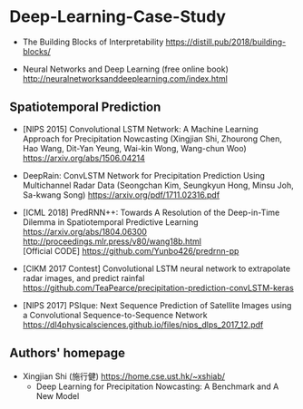 # Deep-Learning-Case-Study

- The Building Blocks of Interpretability
  https://distill.pub/2018/building-blocks/

- Neural Networks and Deep Learning (free online book)
  http://neuralnetworksanddeeplearning.com/index.html

## Spatiotemporal Prediction

- [NIPS 2015] Convolutional LSTM Network: A Machine Learning Approach for Precipitation Nowcasting (Xingjian Shi, Zhourong Chen, Hao Wang, Dit-Yan Yeung, Wai-kin Wong, Wang-chun Woo)
  https://arxiv.org/abs/1506.04214

- DeepRain: ConvLSTM Network for Precipitation Prediction Using Multichannel Radar Data (Seongchan Kim, Seungkyun Hong, Minsu Joh, Sa-kwang Song)
  https://arxiv.org/pdf/1711.02316.pdf

- [ICML 2018] PredRNN++: Towards A Resolution of the Deep-in-Time Dilemma in Spatiotemporal Predictive Learning 
  https://arxiv.org/abs/1804.06300 \
  http://proceedings.mlr.press/v80/wang18b.html \
  [Official CODE] https://github.com/Yunbo426/predrnn-pp

- [CIKM 2017 Contest] Convolutional LSTM neural network to extrapolate radar images, and predict rainfal \
  https://github.com/TeaPearce/precipitation-prediction-convLSTM-keras

- [NIPS 2017] PSIque: Next Sequence Prediction of Satellite Images using a Convolutional Sequence-to-Sequence Network
  https://dl4physicalsciences.github.io/files/nips_dlps_2017_12.pdf

## Authors' homepage
- Xingjian Shi (施行健)
  https://home.cse.ust.hk/~xshiab/
  - Deep Learning for Precipitation Nowcasting: A Benchmark and A New Model 
